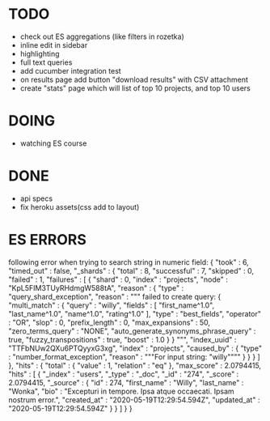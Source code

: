 # TODO
* check out ES aggregations (like filters in rozetka)
* inline edit in sidebar
* highlighting
* full text queries
* add cucumber integration test
* on results page add button "download results" with CSV attachment
* create "stats" page which will list of top 10 projects, and top 10 users

# DOING
* watching ES course

# DONE
* api specs
* fix heroku assets(css add to layout)

# ES ERRORS
following error when trying to search string in numeric field:
{
  "took" : 6,
  "timed_out" : false,
  "_shards" : {
    "total" : 8,
    "successful" : 7,
    "skipped" : 0,
    "failed" : 1,
    "failures" : [
      {
        "shard" : 0,
        "index" : "projects",
        "node" : "KpL5FIM3TUyRHdmgW588tA",
        "reason" : {
          "type" : "query_shard_exception",
          "reason" : """
failed to create query: {
  "multi_match" : {
    "query" : "willy",
    "fields" : [
      "first_name^1.0",
      "last_name^1.0",
      "name^1.0",
      "rating^1.0"
    ],
    "type" : "best_fields",
    "operator" : "OR",
    "slop" : 0,
    "prefix_length" : 0,
    "max_expansions" : 50,
    "zero_terms_query" : "NONE",
    "auto_generate_synonyms_phrase_query" : true,
    "fuzzy_transpositions" : true,
    "boost" : 1.0
  }
}
""",
          "index_uuid" : "TTFbNUw2QXu6PTQyyxG3xg",
          "index" : "projects",
          "caused_by" : {
            "type" : "number_format_exception",
            "reason" : """For input string: "willy""""
          }
        }
      }
    ]
  },
  "hits" : {
    "total" : {
      "value" : 1,
      "relation" : "eq"
    },
    "max_score" : 2.0794415,
    "hits" : [
      {
        "_index" : "users",
        "_type" : "_doc",
        "_id" : "274",
        "_score" : 2.0794415,
        "_source" : {
          "id" : 274,
          "first_name" : "Willy",
          "last_name" : "Wonka",
          "bio" : "Excepturi in tempore. Ipsa atque occaecati. Ipsam nostrum error.",
          "created_at" : "2020-05-19T12:29:54.594Z",
          "updated_at" : "2020-05-19T12:29:54.594Z"
        }
      }
    ]
  }
}
